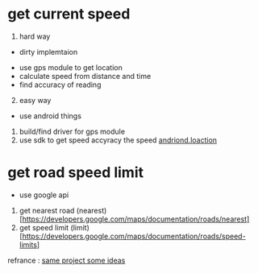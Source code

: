 # get current speed 
1. hard way
* dirty implemtaion 
- use gps module to get location
- calculate speed from distance and time 
- find accuracy of reading

2. easy way
- use android things 
1. build/find driver for gps module
2. use sdk to get speed accyracy the speed [andriond.loaction](https://developer.android.com/reference/android/location/Location.html#getSpeed())

# get road speed limit
- use google api
1. get nearest road (nearest)[https://developers.google.com/maps/documentation/roads/nearest]
2. get speed limit (limit)[https://developers.google.com/maps/documentation/roads/speed-limits]





refrance :
[same project some ideas](https://www.raspberrypi.org/forums/viewtopic.php?t=212407)
